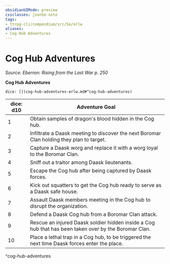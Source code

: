 ```yaml
---
obsidianUIMode: preview
cssclasses: json5e-note
tags:
- ttrpg-cli/compendium/src/5e/erlw
aliases:
- Cog Hub Adventures
---
```

# Cog Hub Adventures
*Source: Eberron: Rising from the Last War p. 250* 

**Cog Hub Adventures**

`dice: [](cog-hub-adventures-erlw.md#^cog-hub-adventures)`

| dice: d10 | Adventure Goal |
|-----------|----------------|
| 1 | Obtain samples of dragon's blood hidden in the Cog hub. |
| 2 | Infiltrate a Daask meeting to discover the next Boromar Clan holding they plan to target. |
| 3 | Capture a Daask worg and replace it with a worg loyal to the Boromar Clan. |
| 4 | Sniff out a traitor among Daask lieutenants. |
| 5 | Escape the Cog hub after being captured by Daask forces. |
| 6 | Kick out squatters to get the Cog hub ready to serve as a Daask safe house. |
| 7 | Assault Daask members meeting in the Cog hub to disrupt the organization. |
| 8 | Defend a Daask Cog hub from a Boromar Clan attack. |
| 9 | Rescue an injured Daask soldier hidden inside a Cog hub that has been taken over by the Boromar Clan. |
| 10 | Place a lethal trap in a Cog hub, to be triggered the next time Daask forces enter the place. |
^cog-hub-adventures